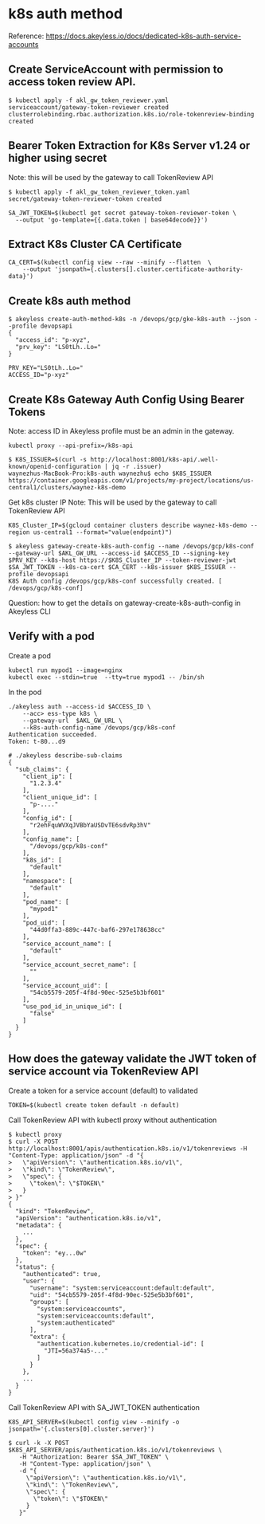 # k8s auth method
Reference: https://docs.akeyless.io/docs/dedicated-k8s-auth-service-accounts

## Create ServiceAccount with permission to access token review API. 
```
$ kubectl apply -f akl_gw_token_reviewer.yaml
serviceaccount/gateway-token-reviewer created
clusterrolebinding.rbac.authorization.k8s.io/role-tokenreview-binding created

```

## Bearer Token Extraction for K8s Server v1.24 or higher using secret
Note: this will be used by the gateway to call TokenReview API
```
$ kubectl apply -f akl_gw_token_reviewer_token.yaml
secret/gateway-token-reviewer-token created

SA_JWT_TOKEN=$(kubectl get secret gateway-token-reviewer-token \
  --output 'go-template={{.data.token | base64decode}}')
```

## Extract K8s Cluster CA Certificate
```
CA_CERT=$(kubectl config view --raw --minify --flatten  \
    --output 'jsonpath={.clusters[].cluster.certificate-authority-data}')
```

## Create k8s auth method 
```
$ akeyless create-auth-method-k8s -n /devops/gcp/gke-k8s-auth --json --profile devopsapi
{
  "access_id": "p-xyz",
  "prv_key": "LS0tLh..Lo="
}

PRV_KEY="LS0tLh..Lo="
ACCESS_ID="p-xyz"
```

## Create K8s Gateway Auth Config Using Bearer Tokens
Note: access ID in Akeyless profile must be an admin in the gateway.
```
kubectl proxy --api-prefix=/k8s-api
```
```
$ K8S_ISSUER=$(curl -s http://localhost:8001/k8s-api/.well-known/openid-configuration | jq -r .issuer)
waynezhus-MacBook-Pro:k8s-auth waynezhu$ echo $K8S_ISSUER
https://container.googleapis.com/v1/projects/my-project/locations/us-central1/clusters/waynez-k8s-demo
```

Get k8s cluster IP
Note: This will be used by the gateway to call TokenReview API
```
K8S_Cluster_IP=$(gcloud container clusters describe waynez-k8s-demo --region us-central1 --format="value(endpoint)")
```

```
$ akeyless gateway-create-k8s-auth-config --name /devops/gcp/k8s-conf --gateway-url $AKL_GW_URL --access-id $ACCESS_ID --signing-key $PRV_KEY --k8s-host https://$K8S_Cluster_IP --token-reviewer-jwt $SA_JWT_TOKEN --k8s-ca-cert $CA_CERT --k8s-issuer $K8S_ISSUER --profile devopsapi
K8S Auth config /devops/gcp/k8s-conf successfully created. [ /devops/gcp/k8s-conf]
```
Question: how to get the details on gateway-create-k8s-auth-config in Akeyless CLI


## Verify with a pod
Create a pod
```
kubectl run mypod1 --image=nginx 
kubectl exec --stdin=true  --tty=true mypod1 -- /bin/sh
```
In the pod
```
./akeyless auth --access-id $ACCESS_ID \
    --acc> ess-type k8s \
    --gateway-url  $AKL_GW_URL \
    --k8s-auth-config-name /devops/gcp/k8s-conf
Authentication succeeded.
Token: t-80...d9

# ./akeyless describe-sub-claims
{
  "sub_claims": {
    "client_ip": [
      "1.2.3.4"
    ],
    "client_unique_id": [
      "p-...."
    ],
    "config_id": [
      "r2ehFquWVXqJVBbYaUSDvTE6sdvRp3hV"
    ],
    "config_name": [
      "/devops/gcp/k8s-conf"
    ],
    "k8s_id": [
      "default"
    ],
    "namespace": [
      "default"
    ],
    "pod_name": [
      "mypod1"
    ],
    "pod_uid": [
      "44d0ffa3-889c-447c-baf6-297e178638cc"
    ],
    "service_account_name": [
      "default"
    ],
    "service_account_secret_name": [
      ""
    ],
    "service_account_uid": [
      "54cb5579-205f-4f8d-90ec-525e5b3bf601"
    ],
    "use_pod_id_in_unique_id": [
      "false"
    ]
  }
}
```

## How does the gateway validate the JWT token of service account via TokenReview API
Create a token for a service account (default) to validated
```
TOKEN=$(kubectl create token default -n default)
```

Call TokenReview API with kubectl proxy without authentication
```
$ kubectl proxy
$ curl -X POST http://localhost:8001/apis/authentication.k8s.io/v1/tokenreviews -H "Content-Type: application/json" -d "{
>   \"apiVersion\": \"authentication.k8s.io/v1\",
>   \"kind\": \"TokenReview\",
>   \"spec\": {
>     \"token\": \"$TOKEN\"
>   }
> }"
{
  "kind": "TokenReview",
  "apiVersion": "authentication.k8s.io/v1",
  "metadata": {
    ...
  },
  "spec": {
    "token": "ey...0w"
  },
  "status": {
    "authenticated": true,
    "user": {
      "username": "system:serviceaccount:default:default",
      "uid": "54cb5579-205f-4f8d-90ec-525e5b3bf601",
      "groups": [
        "system:serviceaccounts",
        "system:serviceaccounts:default",
        "system:authenticated"
      ],
      "extra": {
        "authentication.kubernetes.io/credential-id": [
          "JTI=56a374a5-..."
        ]
      }
    },
    ...
  }
}
```

Call TokenReview API with SA_JWT_TOKEN authentication
```
K8S_API_SERVER=$(kubectl config view --minify -o jsonpath='{.clusters[0].cluster.server}')

$ curl -k -X POST $K8S_API_SERVER/apis/authentication.k8s.io/v1/tokenreviews \
   -H "Authorization: Bearer $SA_JWT_TOKEN" \
   -H "Content-Type: application/json" \
   -d "{
     \"apiVersion\": \"authentication.k8s.io/v1\",
     \"kind\": \"TokenReview\",
     \"spec\": {
       \"token\": \"$TOKEN\"
     }
   }"
```